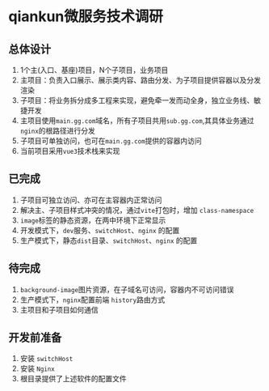 # qiankun微服务技术调研

## 总体设计
1. 1个主(入口、基座)项目，N个子项目，业务项目
2. 主项目：负责入口展示、展示类内容、路由分发、为子项目提供容器以及分发渲染
3. 子项目：将业务拆分成多工程来实现，避免牵一发而动全身，独立业务线、敏捷开发
4. 主项目使用`main.gg.com`域名，所有子项目共用`sub.gg.com`,其具体业务通过`nginx`的根路径进行分发
5. 子项目可单独访问，也可在`main.gg.com`提供的容器内访问
6. 当前项目采用`vue3`技术栈来实现

## 已完成
1. 子项目可独立访问、亦可在主容器内正常访问
2. 解决主、子项目样式冲突的情况，通过`vite`打包时，增加 `class-namespace`
3. `image`标签的静态资源，在两中环境下正常显示
4. 开发模式下，`dev`服务、`switchHost`、`nginx` 的配置
5. 生产模式下，静态`dist`目录、`switchHost`、`nginx` 的配置

## 待完成
1. `background-image`图片资源，在子域名可访问，容器内不可访问错误
2. 生产模式下，`nginx`配置前端 `history`路由方式
3. 主项目和子项目如何通信

## 开发前准备
1. 安装 `switchHost`
2. 安装 `Nginx`
3. 根目录提供了上述软件的配置文件


